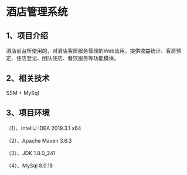 

# 酒店管理系统

## 1、项目介绍

酒店前台所使用的，对酒店客房服务管理的Web应用。提供收益统计、客房预定、住店登记、团队住店、餐饮服务等功能模块。

## 2、相关技术 

SSM + MySql

## 3、项目环境
（1）、IntelliJ IDEA 2019.3.1 x64

（2）、Apache Maven 3.6.3

（3）、JDK 1.8.0_241

（4）、MySql 8.0.18

